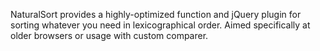 NaturalSort provides a highly-optimized function and jQuery plugin for sorting whatever you need in lexicographical order.
Aimed specifically at older browsers or usage with custom comparer.
